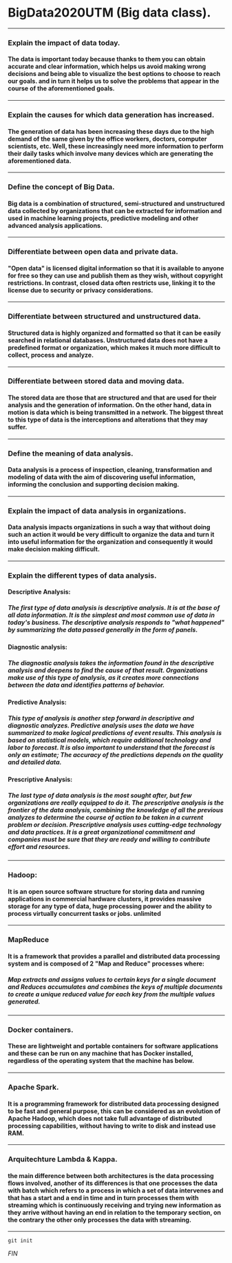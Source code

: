 # BigData2020UTM (Big data class).
---
### Explain the impact of data today.

#### The data is important today because thanks to them you can obtain accurate and clear information, which helps us avoid making wrong decisions and being able to visualize the best options to choose to reach our goals. and in turn it helps us to solve the problems that appear in the course of the aforementioned goals.
---
### Explain the causes for which data generation has increased.

#### The generation of data has been increasing these days due to the high demand of the same given by the office workers, doctors, computer scientists, etc. Well, these increasingly need more information to perform their daily tasks which involve many devices which are generating the aforementioned data.
---
### Define the concept of Big Data.

#### Big data is a combination of structured, semi-structured and unstructured data collected by organizations that can be extracted for information and used in machine learning projects, predictive modeling and other advanced analysis applications.
---
### Differentiate between open data and private data.

#### "Open data" is licensed digital information so that it is available to anyone for free so they can use and publish them as they wish, without copyright restrictions. In contrast, closed data often restricts use, linking it to the license due to security or privacy considerations.
---
### Differentiate between structured and unstructured data.

#### Structured data is highly organized and formatted so that it can be easily searched in relational databases. Unstructured data does not have a predefined format or organization, which makes it much more difficult to collect, process and analyze.
---
### Differentiate between stored data and moving data.

#### The stored data are those that are structured and that are used for their analysis and the generation of information. On the other hand, data in motion is data which is being transmitted in a network. The biggest threat to this type of data is the interceptions and alterations that they may suffer.
---
### Define the meaning of data analysis.
#### Data analysis is a process of inspection, cleaning, transformation and modeling of data with the aim of discovering useful information, informing the conclusion and supporting decision making.
---
### Explain the impact of data analysis in organizations.

#### Data analysis impacts organizations in such a way that without doing such an action it would be very difficult to organize the data and turn it into useful information for the organization and consequently it would make decision making difficult.
---
### Explain the different types of data analysis.

#### Descriptive Analysis:
##### The first type of data analysis is descriptive analysis. It is at the base of all data information. It is the simplest and most common use of data in today's business. The descriptive analysis responds to "what happened" by summarizing the data passed generally in the form of panels.

#### Diagnostic analysis:
##### The diagnostic analysis takes the information found in the descriptive analysis and deepens to find the cause of that result. Organizations make use of this type of analysis, as it creates more connections between the data and identifies patterns of behavior.

#### Predictive Analysis:
##### This type of analysis is another step forward in descriptive and diagnostic analyzes. Predictive analysis uses the data we have summarized to make logical predictions of event results. This analysis is based on statistical models, which require additional technology and labor to forecast. It is also important to understand that the forecast is only an estimate; The accuracy of the predictions depends on the quality and detailed data.

#### Prescriptive Analysis:
##### The last type of data analysis is the most sought after, but few organizations are really equipped to do it. The prescriptive analysis is the frontier of the data analysis, combining the knowledge of all the previous analyzes to determine the course of action to be taken in a current problem or decision. Prescriptive analysis uses cutting-edge technology and data practices. It is a great organizational commitment and companies must be sure that they are ready and willing to contribute effort and resources.
---
### Hadoop:
#### It is an open source software structure for storing data and running applications in commercial hardware clusters, it provides massive storage for any type of data, huge processing power and the ability to process virtually concurrent tasks or jobs. unlimited
---
### MapReduce
#### It is a framework that provides a parallel and distributed data processing system and is composed of 2 "Map and Reduce" processes where:
##### Map extracts and assigns values to certain keys for a single document and Reduces accumulates and combines the keys of multiple documents to create a unique reduced value for each key from the multiple values generated.
---
### Docker containers.
#### These are lightweight and portable containers for software applications and these can be run on any machine that has Docker installed, regardless of the operating system that the machine has below.
---
### Apache Spark.
#### It is a programming framework for distributed data processing designed to be fast and general purpose, this can be considered as an evolution of Apache Hadoop, which does not take full advantage of distributed processing capabilities, without having to write to disk and instead use RAM.
---
### Arquitechture Lambda & Kappa.
#### the main difference between both architectures is the data processing flows involved, another of its differences is that one processes the data with batch which refers to a process in which a set of data intervenes and that has a start and a end in time and in turn processes them with streaming which is continuously receiving and trying new information as they arrive without having an end in relation to the temporary section, on the contrary the other only processes the data with streaming.
---
```git
git init
```

_FIN_
